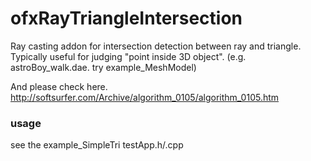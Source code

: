 # ofxRayTriangleIntersection #
Ray casting addon for intersection detection between ray and triangle.
Typically useful for judging "point inside 3D object".
(e.g. astroBoy_walk.dae. try example_MeshModel)

And please check here.
http://softsurfer.com/Archive/algorithm_0105/algorithm_0105.htm

### usage ###
see the example_SimpleTri testApp.h/.cpp
